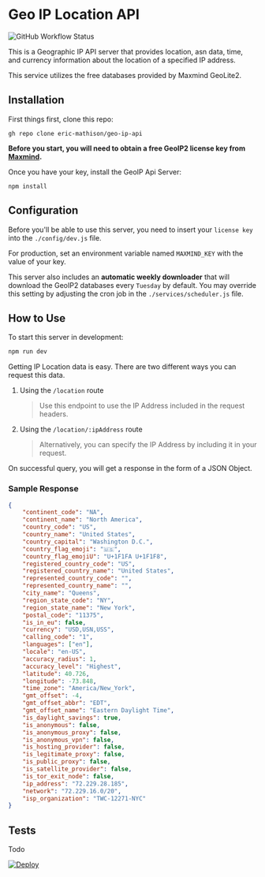 # Geo IP Location API

![GitHub Workflow Status](https://img.shields.io/github/workflow/status/eric-mathison/geo-ip-api/Test%20Build?style=for-the-badge)

This is a Geographic IP API server that provides location, asn data, time, and currency information about the location of a specified IP address.

This service utilizes the free databases provided by Maxmind GeoLite2.

## Installation

First things first, clone this repo:

```
gh repo clone eric-mathison/geo-ip-api
```

**Before you start, you will need to obtain a free GeoIP2 license key from [Maxmind](https://dev.maxmind.com/geoip/geolite2-free-geolocation-data).**

Once you have your key, install the GeoIP Api Server:

```
npm install
```

## Configuration

Before you'll be able to use this server, you need to insert your `license key` into the `./config/dev.js` file.

For production, set an environment variable named `MAXMIND_KEY` with the value of your key.

This server also includes an **automatic weekly downloader** that will download the GeoIP2 databases every `Tuesday` by default. You may override this setting by adjusting the cron job in the `./services/scheduler.js` file.

## How to Use

To start this server in development:

```bash
npm run dev
```

Getting IP Location data is easy. There are two different ways you can request this data.

1. Using the `/location` route
    > Use this endpoint to use the IP Address included in the request headers.
2. Using the `/location/:ipAddress` route
    > Alternatively, you can specify the IP Address by including it in your request.

On successful query, you will get a response in the form of a JSON Object.

### Sample Response

```json
{
    "continent_code": "NA",
    "continent_name": "North America",
    "country_code": "US",
    "country_name": "United States",
    "country_capital": "Washington D.C.",
    "country_flag_emoji": "🇺🇸",
    "country_flag_emojiU": "U+1F1FA U+1F1F8",
    "registered_country_code": "US",
    "registered_country_name": "United States",
    "represented_country_code": "",
    "represented_country_name": "",
    "city_name": "Queens",
    "region_state_code": "NY",
    "region_state_name": "New York",
    "postal_code": "11375",
    "is_in_eu": false,
    "currency": "USD,USN,USS",
    "calling_code": "1",
    "languages": ["en"],
    "locale": "en-US",
    "accuracy_radius": 1,
    "accuracy_level": "Highest",
    "latitude": 40.726,
    "longitude": -73.848,
    "time_zone": "America/New_York",
    "gmt_offset": -4,
    "gmt_offset_abbr": "EDT",
    "gmt_offset_name": "Eastern Daylight Time",
    "is_daylight_savings": true,
    "is_anonymous": false,
    "is_anonymous_proxy": false,
    "is_anonymous_vpn": false,
    "is_hosting_provider": false,
    "is_legitimate_proxy": false,
    "is_public_proxy": false,
    "is_satellite_provider": false,
    "is_tor_exit_node": false,
    "ip_address": "72.229.28.185",
    "network": "72.229.16.0/20",
    "isp_organization": "TWC-12271-NYC"
}
```

## Tests

Todo

[![Deploy](https://www.herokucdn.com/deploy/button.svg)](https://heroku.com/deploy)
